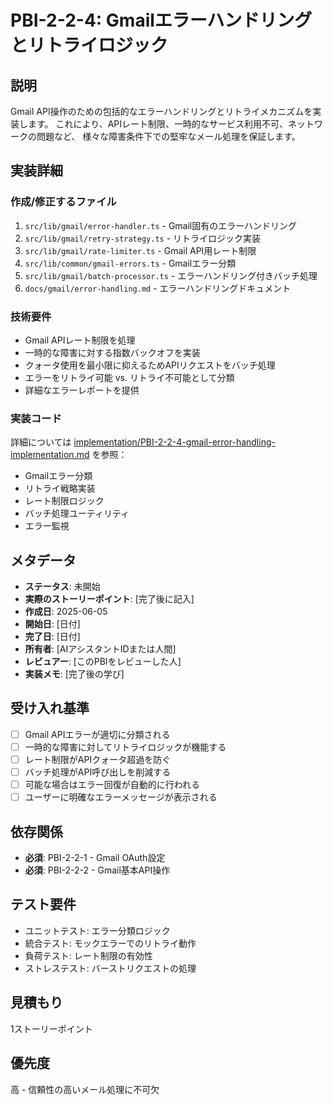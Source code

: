 # PBI-2-2-4: Gmailエラーハンドリングとリトライロジック

## 説明

Gmail API操作のための包括的なエラーハンドリングとリトライメカニズムを実装します。
これにより、APIレート制限、一時的なサービス利用不可、ネットワークの問題など、
様々な障害条件下での堅牢なメール処理を保証します。

## 実装詳細

### 作成/修正するファイル

1. `src/lib/gmail/error-handler.ts` - Gmail固有のエラーハンドリング
2. `src/lib/gmail/retry-strategy.ts` - リトライロジック実装
3. `src/lib/gmail/rate-limiter.ts` - Gmail API用レート制限
4. `src/lib/common/gmail-errors.ts` - Gmailエラー分類
5. `src/lib/gmail/batch-processor.ts` - エラーハンドリング付きバッチ処理
6. `docs/gmail/error-handling.md` - エラーハンドリングドキュメント

### 技術要件

- Gmail APIレート制限を処理
- 一時的な障害に対する指数バックオフを実装
- クォータ使用を最小限に抑えるためAPIリクエストをバッチ処理
- エラーをリトライ可能 vs. リトライ不可能として分類
- 詳細なエラーレポートを提供

### 実装コード

詳細については
[implementation/PBI-2-2-4-gmail-error-handling-implementation.md](implementation/PBI-2-2-4-gmail-error-handling-implementation.md)
を参照：

- Gmailエラー分類
- リトライ戦略実装
- レート制限ロジック
- バッチ処理ユーティリティ
- エラー監視

## メタデータ

- **ステータス**: 未開始
- **実際のストーリーポイント**: [完了後に記入]
- **作成日**: 2025-06-05
- **開始日**: [日付]
- **完了日**: [日付]
- **所有者**: [AIアシスタントIDまたは人間]
- **レビュアー**: [このPBIをレビューした人]
- **実装メモ**: [完了後の学び]

## 受け入れ基準

- [ ] Gmail APIエラーが適切に分類される
- [ ] 一時的な障害に対してリトライロジックが機能する
- [ ] レート制限がAPIクォータ超過を防ぐ
- [ ] バッチ処理がAPI呼び出しを削減する
- [ ] 可能な場合はエラー回復が自動的に行われる
- [ ] ユーザーに明確なエラーメッセージが表示される

## 依存関係

- **必須**: PBI-2-2-1 - Gmail OAuth設定
- **必須**: PBI-2-2-2 - Gmail基本API操作

## テスト要件

- ユニットテスト: エラー分類ロジック
- 統合テスト: モックエラーでのリトライ動作
- 負荷テスト: レート制限の有効性
- ストレステスト: バーストリクエストの処理

## 見積もり

1ストーリーポイント

## 優先度

高 - 信頼性の高いメール処理に不可欠
